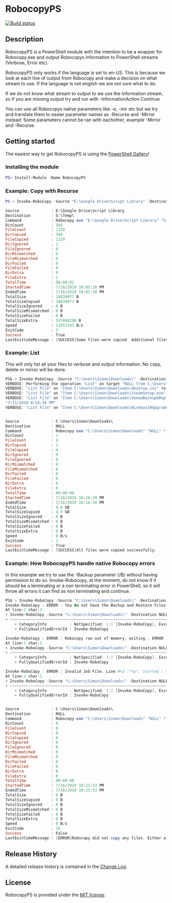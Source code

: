 # RobocopyPS

[![Build status](https://ci.appveyor.com/api/projects/status/2hpug3ow4yv1810a/branch/master?svg=true)](https://ci.appveyor.com/project/sbergwall/robocopyps/branch/master)


## Description

RobocopyPS is a PowerShell module with the intention to be a wrapper for Robocopy.exe and output Robocopys information to PowerShell streams (Verbose, Error etc).

RobocopyPS only works if the language is set to en-US. This is because we look at each line of output from Robocopy and make a decision on what stream to use. If the language is not english we are not sure what to do.

If we do not know what stream to output to we use the Information stream, so if you are missing output try and run with -InformationAction Continue

You can use all Robocopys native parameters like -e, -mir etc but we try and translate them to easier parameter names as -Recurse and -Mirror instead. Some parameters cannot be ran with eachother, example -Mirror and -Recurse.

## Getting started

The easiest way to get RobocopyPS is using the [PowerShell Gallery](https://powershellgallery.com/packages/RobocopyPS/)!

### Installing the module

``` PowerShell
PS> Install-Module -Name RobocopyPS
```

### Example: Copy with Recurse

```` PowerShell
PS > Invoke-RoboCopy -Source "E:\Google Drive\Script Library" -Destination G:\Temp\ -Recurse  -Unit Bytes

Source              : E:\Google Drive\Script Library
Destination         : G:\Temp\
Command             : Robocopy.exe "E:\Google Drive\Script Library" "G:\Temp" *.* /r:3 /w:3 /e /bytes /TEE /np /njh /fp /v /ndl /ts
DirCount            : 589
FileCount           : 1220
DirCopied           : 588
FileCopied          : 1220
DirIgnored          : 1
FileIgnored         : 0
DirMismatched       : 0
FileMismatched      : 0
DirFailed           : 0
FileFailed          : 0
DirExtra            : 0
FileExtra           : 1
TotalTime           : 00:00:02
StartedTime         : 7/16/2019 10:03:28 PM
EndedTime           : 7/16/2019 10:03:30 PM
TotalSize           : 18839977 B
TotalSizeCopied     : 18839977 B
TotalSizeIgnored    : 0 B
TotalSizeMismatched : 0 B
TotalSizeFailed     : 0 B
TotalSizeExtra      : 557048280 B
Speed               : 12957343 B/s
ExitCode            : 3
Success             : True
LastExitCodeMessage : [SUCCESS]Some files were copied. Additional files were present. No failure was encountered.

````

### Example: List

This will only list all your files to verbose and output information. No copy, delete or mirror will be done.

```` PowerShell
PS$ > Invoke-RoboCopy -Source "C:\Users\Simon\Downloads\" -Destination NULL -List -Recurse -Verbose
VERBOSE: Performing the operation "List" on target "NULL from C:\Users\Simon\Downloads\".
VERBOSE: "List File" on "Item C:\Users\Simon\Downloads\desktop.ini" to target "NULL" Status on Item "New File". Length on Item "282". TimeStamp on Item "6/22/2019 2:28:00 PM"
VERBOSE: "List File" on "Item C:\Users\Simon\Downloads\SteamSetup.exe" to target "NULL" Status on Item "New File". Length on Item "1573568". TimeStamp on Item "6/27/2019 9:20:02 AM"
VERBOSE: "List File" on "Item C:\Users\Simon\Downloads\VeeamBackup&Replication_9.5.4.2753.Update4a.iso" to target "NULL" Status on Item "New File". Length on Item "5208592384". TimeStamp on Item
"7/11/2019 8:54:34 PM"
VERBOSE: "List File" on "Item C:\Users\Simon\Downloads\Windows10Upgrade9252.exe" to target "NULL" Status on Item "New File". Length on Item "6254480". TimeStamp on Item "6/22/2019 11:15:55 AM"


Source              : C:\Users\Simon\Downloads\
Destination         : NULL
Command             : Robocopy.exe "C:\Users\Simon\Downloads" "NULL" *.* /r:3 /w:3 /e /l /bytes /TEE /np /njh /fp /v /ndl /ts
DirCount            : 1
FileCount           : 4
DirCopied           : 1
FileCopied          : 4
DirIgnored          : 0
FileIgnored         : 0
DirMismatched       : 0
FileMismatched      : 0
DirFailed           : 0
FileFailed          : 0
DirExtra            : 0
FileExtra           : 0
TotalTime           : 00:00:00
StartedTime         : 7/16/2019 10:16:39 PM
EndedTime           : 7/16/2019 10:16:39 PM
TotalSize           : 4.9 GB
TotalSizeCopied     : 4.9 GB
TotalSizeIgnored    : 0 B
TotalSizeMismatched : 0 B
TotalSizeFailed     : 0 B
TotalSizeExtra      : 0 B
Speed               : 0 B/s
ExitCode            : 1
Success             : True
LastExitCodeMessage : [SUCCESS]All files were copied successfully.
````

### Example: How RobocopyPS handle native Robocopy errors

In this example we try to use the -Backup parameter (/B) without having permission to do so. Invoke-Robocopy, at the moment, do not know if it should be a terminating or a non terminating error in PowerShell, so it will throw all errors it can find as non terminating and continue.

```` PowerShell
PS$ > Invoke-RoboCopy -Source "C:\Users\Simon\Downloads\" -Destination NULL -List -Recurse -Verbose -BackupMode                                                                                                                                                    VERBOSE: Performing the operation "List" on target "NULL from C:\Users\Simon\Downloads\".
Invoke-RoboCopy : ERROR : You do not have the Backup and Restore Files user rights.. *****  You need these to perform Backup copies (/B or /ZB).
At line:1 char:1
+ Invoke-RoboCopy -Source "C:\Users\Simon\Downloads\" -Destination NULL ...
+ ~~~~~~~~~~~~~~~~~~~~~~~~~~~~~~~~~~~~~~~~~~~~~~~~~~~~~~~~~~~~~~~~~~~~~
    + CategoryInfo          : NotSpecified: (:) [Invoke-RoboCopy], Exception
    + FullyQualifiedErrorId : Invoke-RoboCopy

Invoke-RoboCopy : ERROR : Robocopy ran out of memory, exiting.. ERROR : Invalid Parameter #%d : "%s"
At line:1 char:1
+ Invoke-RoboCopy -Source "C:\Users\Simon\Downloads\" -Destination NULL ...
+ ~~~~~~~~~~~~~~~~~~~~~~~~~~~~~~~~~~~~~~~~~~~~~~~~~~~~~~~~~~~~~~~~~~~~~
    + CategoryInfo          : NotSpecified: (:) [Invoke-RoboCopy], Exception
    + FullyQualifiedErrorId : Invoke-RoboCopy

Invoke-RoboCopy : ERROR : Invalid Job File, Line #%d :"%s". Started : %s %s
At line:1 char:1
+ Invoke-RoboCopy -Source "C:\Users\Simon\Downloads\" -Destination NULL ...
+ ~~~~~~~~~~~~~~~~~~~~~~~~~~~~~~~~~~~~~~~~~~~~~~~~~~~~~~~~~~~~~~~~~~~~~
    + CategoryInfo          : NotSpecified: (:) [Invoke-RoboCopy], Exception
    + FullyQualifiedErrorId : Invoke-RoboCopy


Source              : C:\Users\Simon\Downloads\
Destination         : NULL
Command             : Robocopy.exe "C:\Users\Simon\Downloads" "NULL" *.* /r:3 /w:3 /e /b /l /bytes /TEE /np /njh /fp /v /ndl /ts
DirCount            : 0
FileCount           : 0
DirCopied           : 0
FileCopied          : 0
DirIgnored          : 0
FileIgnored         : 0
DirMismatched       : 0
FileMismatched      : 0
DirFailed           : 0
FileFailed          : 0
DirExtra            : 0
FileExtra           : 0
TotalTime           : 00:00:00
StartedTime         : 7/16/2019 10:21:53 PM
EndedTime           : 7/16/2019 10:21:53 PM
TotalSize           : 0 B
TotalSizeCopied     : 0 B
TotalSizeIgnored    : 0 B
TotalSizeMismatched : 0 B
TotalSizeFailed     : 0 B
TotalSizeExtra      : 0 B
Speed               : 0 B/s
ExitCode            : 16
Success             : False
LastExitCodeMessage : [ERROR]Robocopy did not copy any files. Either a usage error or an error due to insufficient access privileges on the source or destination directories.
````


## Release History

A detailed release history is contained in the [Change Log](CHANGELOG.md).

## License

RobocopyPS is provided under the [MIT license](LICENSE.md).